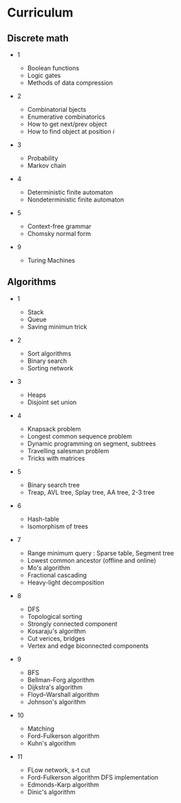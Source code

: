 # Curriculum

## Discrete math
  * 1
    * Boolean functions
    * Logic gates
    * Methods of data compression

  * 2
    * Combinatorial bjects
    * Enumerative combinatorics
    * How to get next/prev object
    * How to find object at position *i*

  * 3
    * Probability
    * Markov chain

  * 4
    * Deterministic finite automaton
    * Nondeterministic finite automaton

  * 5
    * Context-free grammar
    * Chomsky normal form
    
  * 9
    * Turing Machines

## Algorithms
  * 1
    * Stack
    * Queue
    * Saving minimun trick

  * 2
    * Sort algorithms
    * Binary search
    * Sorting network

  * 3
    * Heaps
    * Disjoint set union

  * 4
    * Knapsack problem
    * Longest common sequence problem
    * Dynamic programming on segment, subtrees
    * Travelling salesman problem
    * Tricks with matrices

  * 5
    * Binary search tree
    * Treap, AVL tree, Splay tree, AA tree, 2-3 tree

  * 6
    * Hash-table
    * Isomorphism of trees

  * 7
    * Range minimum query : Sparse table, Segment tree
    * Lowest common ancestor (offline and online)
    * Mo's algorithm
    * Fractional cascading
    * Heavy-light decomposition

  * 8
    * DFS
    * Topological sorting
    * Strongly connected component
    * Kosaraju's algorithm
    * Cut verices, bridges
    * Vertex and edge biconnected components

  * 9
    * BFS
    * Bellman-Forg algorithm
    * Dijkstra's algorithm
    * Floyd–Warshall algorithm
    * Johnson's algorithm
    
  * 10
    * Matching
    * Ford-Fulkerson algorithm
    * Kuhn's algorithm

  * 11
    * FLow network, s-t cut
    * Ford-Fulkerson algorithm DFS implementation
    * Edmonds-Karp algorithm
    * Dinic's algorithm
